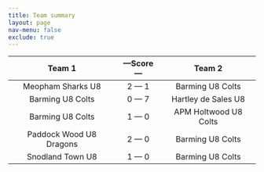```yaml
---
title: Team summary
layout: page
nav-menu: false
exclude: true
---
```




|         Team 1          |  &mdash;Score&mdash;  |        Team 2         |
|:-----------------------:|:---------------------:|:---------------------:|
|    Meopham Sharks U8    |      2 &mdash; 1      |   Barming U8 Colts    |
|    Barming U8 Colts     |      0 &mdash; 7      |  Hartley de Sales U8  |
|    Barming U8 Colts     |      1 &mdash; 0      | APM Holtwood U8 Colts |
| Paddock Wood U8 Dragons |      2 &mdash; 0      |   Barming U8 Colts    |
|    Snodland Town U8     |      1 &mdash; 0      |   Barming U8 Colts    |

 <br /><br /><br />